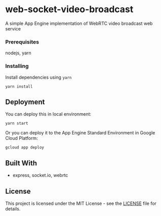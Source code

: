 # web-socket-video-broadcast

A simple App Engine implementation of WebRTC video broadcast web service

### Prerequisites

nodejs, yarn

### Installing

Install dependencies using `yarn`
```
yarn install
```

## Deployment

You can deploy this in local environment:
```
yarn start
```

Or you can deploy it to the App Engine Standard Environment in Google Cloud Platform:
```
gcloud app deploy
```

## Built With

* express, socket.io, webrtc

## License

This project is licensed under the MIT License - see the [LICENSE](LICENSE) file for details.
